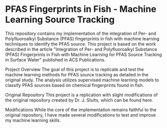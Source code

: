 # PFAS Fingerprints in Fish - Machine Learning Source Tracking
This repository contains my implementation of the integration of Per- and Polyfluoroalkyl Substance (PFAS) fingerprints in fish with machine learning techniques to identify the PFAS source. This project is based on the work described in the article "Integration of Per- and Polyfluoroalkyl Substance (PFAS) Fingerprints in Fish with Machine Learning for PFAS Source Tracking in Surface Water" published in ACS Publications.

Project Overview
The goal of this project is to replicate and test the machine learning methods for PFAS source tracking as detailed in the original study. The analysis utilizes supervised machine learning models to classify PFAS sources based on chemical fingerprints found in fish.

Original Repository
This project is a replication with slight modifications of the original repository created by Dr. J. Stults, which can be found here.

Modifications
While the core of the implementation remains faithful to the original repository, I have made several modifications to test and improve my machine learning skills.

